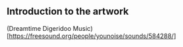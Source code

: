 ## Introduction to the artwork 

(Dreamtime Digeridoo Music) [https://freesound.org/people/younoise/sounds/584288/]
